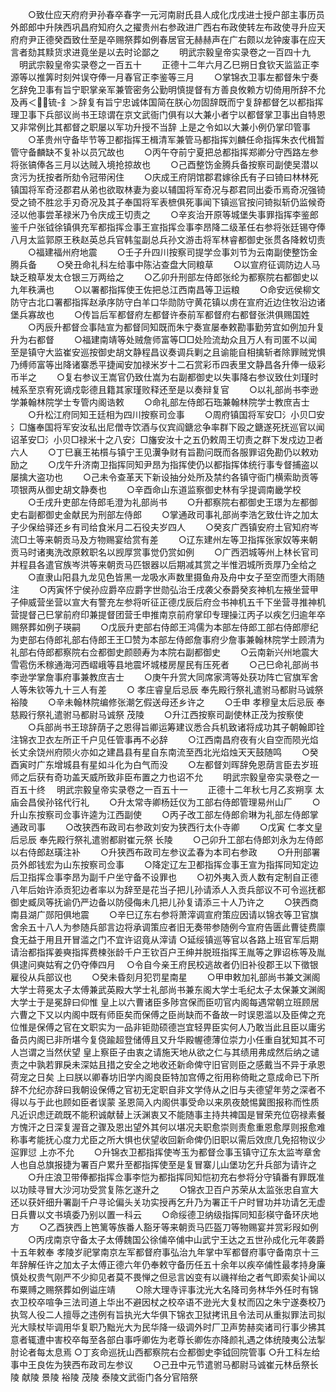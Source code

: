 <!-- { "loadSidebar": true } -->
　　○致仕应天府府尹孙春卒春字一元河南尉氏县人成化戊戌进士授户部主事历员外郎郎中升陕西巩昌府知府久之擢贵州右参政进广西右布政使转左布政使寻升应天府府尹正德癸酉致仕至是卒赐祭葬如例春居官无赫赫声在广右颇以龙钟废事在应天言者劾其黩货求进竟坐是以去时论鄙之
　　明武宗毅皇帝实录卷之一百四十九
　明武宗毅皇帝实录卷之一百五十
　　正德十二年六月乙巳朔日食钦天监监正李源等以推筭时刻舛误夺俸一月春官正李鉴等三月
　　○掌锦衣卫事左都督朱宁奏乞辞免卫事有旨宁职掌亲军兼管密务公勤明慎提督有方善良攸赖方切倚用所辞不允及再＜锍-釒＞辞复有旨宁忠诚体国简在朕心勿固辞既而宁复辞都督乞以都指挥理卫事下兵部议尚书王琼谓在京文武衙门俱有以大兼小者宁以都督掌卫事出自特恩又非常例比其都督之职屡以军功升授不当辞  上是之令如以大兼小例仍掌印管事
　　○革贵州守备毕节等卫都指挥王楫清军兼管马都指挥刘麟任命指挥朱衣代楫暂管守备麟缺不复补以员冗故也
　　○丙午夺前宁夏把总都指挥郑卿分守西路左参将张镐俸各三月以达贼入境抢掠故也
　　○己酉整饬金腾兵备按察司副使吴潜以贪污为抚按者所劾令冠带闲住
　　○庆成王府阴馆郡君嫁徐氏有子曰锜曰林林死镇国将军奇泾郡君从弟也欲取林妻为妾以辅国将军奇况与郡君同出委币焉奇况强锜受之锜不胜忿手刃奇况及其子奉国将军表樜俱死事闻下镇巡官按问锜拟斩仍监候奇泾以他事尝革禄米乃令庆成王切责之
　　○辛亥治开原等城堡失事罪指挥李鉴郎鉴千户张钺徐镇俱充军都指挥佥事王宣指挥佥事李昂降二级革任右参将张廷锡夺俸八月太监郭原王秩赵英总兵官韩玺副总兵孙文游击将军林睿都御史张贯各降敕切责
　　○福建福州府地震
　　○壬子升四川按察司提学佥事刘节为云南副使整饬金腾兵备
　　○癸丑命礼科左给事中陈沾查盘大同粮草
　　○以宣府征调防边人马缺乏粮草发太仓银三万两给之
　　○乙卯升刑部左侍郎张纶为都察院右都御史以九年秩满也
　　○以署都指挥使王佐把总江西南昌等卫运粮
　　○命安远侯柳文防守古北口署都指挥赵承序防守白羊口华勋防守黄花镇以虏在宣府近边住牧沿边诸堡兵寡故也
　　○传旨后军都督府左都督许泰前军都督府右都督张洪俱赐国姓
　　○丙辰升都督佥事陆宣为都督同知既而朱宁奏宣屡奉敕勘事勤劳宜如例加升复升为右都督
　　○福建南靖等处贼詹师富等□□处险流劫众且万人有司匿不以闻至是镇守大监崔安巡按御史胡文静程昌议奏调兵剿之且谕能自相擒斩者除罪贼党惧乃缚师富等出降诸寨悉平捷闻安加禄米岁十二石赏彩币四表里文静昌各升俸一级彩币半之
　　○复右参议王嵩官仍致仕嵩为右副都御史以失事降右参议致仕刘瑾时械系至京宥死谪戍彰德且籍其家瑾败释还至是以奏辩复官
　　○以礼部尚书李逊学兼翰林院学士专管内阁诰敕
　　○命礼部左侍郎石珤兼翰林院学士教庶吉士
　　○升松江府同知王廷相为四川按察司佥事
　　○周府镇国将军安□氵小贝□安氵□旛奉国将军安汝私出尼僧寺饮酒与仪宾阎鎕忿争率群下殴之鎕遂死抚巡官以闻诏革安□氵小贝□禄米十之八安氵□旛安汝十之五仍敕周王切责之群下发戍边卫者六人
　　○丁巳襄王祐櫍与镇宁王见瀷争财有旨勘问既而各服罪诏免勘仍以敕劝励之
　　○戊午升济南卫指挥同知尹昂为指挥使仍以都指挥体统行事专督捕盗以屡擒大盗功也
　　○己未令查革天下新设抽分处所及禁约各镇守衙门横索助贡等项银两从御史胡文静奏也
　　○辛酉命山东道监察御史林有孚提调南畿学校
　　○壬戌升吏部左侍郎毛澄为礼部尚书
　　○升都察院右都御史王璟为左都御史右副都御史金献民为刑部左侍郎
　　○掌通政司事礼部尚李浩乞致仕许之加太子少保给驿还乡有司给食米月二石役夫岁四人
　　○癸亥广西镇安府土官知府岑流□土等来朝贡马及方物赐宴给赏有差
　　○辽东建州左等卫指挥张家奴等来朝贡马时诸夷洗改原敕职名以觊厚赏事觉仍赏如例
　　○广西泗城等州上林长官司并程县各遣官族岑洪等来朝贡马匹银器以后期减其赏之半惟泗城所贡厚乃全给之
　　○直隶山阳县九龙见色皆黑一龙吸水声数里摄鱼舟及舟中女子至空而堕大雨随注
　　○丙寅怀宁侯孙应爵卒应爵字世勋弘治壬戌袭父泰爵癸亥神机左掖坐营甲子伸威营坐营以宣大有警充左参将听征正德戊辰后府佥书神机五千下坐营寻推神机营提督己巳掌前府印兼提督团营壬申推南京前府掌印专理操江丙子以疾乞归逾年卒赐祭葬如例子瑛嗣
　　○戊辰升吏部右侍郎王鸿儒为本部左侍郎工部右侍郎廖纪为吏部右侍郎礼部右侍郎王王□赞为本部左侍郎詹事府少詹事兼翰林院学士顾清为礼部右侍郎都察院右佥都御史颜颐寿为本院右副都御史
　　○云南新兴州地震大雪雹伤禾稼通海河西嶍峨等县地震坏城楼房屋民有压死者
　　○己巳命礼部尚书李逊学掌詹事府事兼教庶吉士
　　○庚午升赏大同席家湾等处获功阵亡官旗军舍人等朱钦等九十三人有差
　　○  孝庄睿皇后忌辰  奉先殿行祭礼遣驸马都尉马诚祭  裕陵
　　○辛未翰林院编修张潮乞假送母还乡许之
　　○壬申  孝穆皇太后忌辰  奉慈殿行祭礼遣驸马都尉马诚祭  茂陵
　　○升江西按察司副使林正茂为按察使
　　○兵部尚书王琼辞荫子之恩得旨卿运筹建议悉合兵机致诸将成功其子朝翰即铨注锦衣卫衣左所正千户见任管事再不必辞
　　○江西南昌府夜有火自空而陨光焰长丈余饶州府陨火亦如之建昌县有星自东南流至西北光焰烛天天鼓随鸣
　　○癸酉寅时广东增城县有星如斗化为白气而没
　　○左都督刘晖辞免恩荫言臣去岁班师之后获有奇功盖天威所致非臣布置之力也诏不允
　　明武宗毅皇帝实录卷之一百五十终
　明武宗毅皇帝实录卷之一百五十一
　　正德十二年秋七月乙亥朔享  太庙会昌侯孙铭代行礼
　　○升太常寺卿杨廷仪为工部右侍郎管理易州山厂
　　○升山东按察司佥事许逵为江西副使
　　○丙子改工部左侍郎俞琳为礼部左侍郎掌通政司事
　　○改狭西布政司右参政刘安为狭西行太仆寺卿
　　○戊寅  仁孝文皇后忌辰  奉先殿行祭礼遣驸都尉崔元祭  长陵
　　○己卯升工部右侍郎刘永为左侍郎以右侍郎赵璜注补
　　○升狭西布政司左参议孟春为本司右参政
　　○升刑部署员外郎钱宏为山东按察司佥事
　　○降定辽左卫都指挥佥事王宣为指挥同知定边后卫指挥佥事李昂为副千户坐守备不设罪也
　　○初外夷入贡人数有定制自正德八年后始许添贡犯边者率以为辞至是花当子把儿孙请添人入贡兵部议不可令巡抚都御史臧凤等抚谕仍严边备以防侵侮未几把儿孙复请添三十人乃许之
　　○狭西商南县湖广郧阳俱地震
　　○辛巳辽东右参将萧滓调宣府策应因请以锦衣等卫官旗舍余五十八人为参随兵部言边将承调策应者旧无奏带参随例今宣府告匮此曹徒费廪食无益于用且开冒滥之门不宜许诏竟从滓请
○延绥镇巡等官以各路上班官军后期请治都指挥姜奭指挥费楝张龄千户王钦百户王绅并脱班指挥王胤等之罪诏栋等及胤俱逮问奭姑宥之仍夺俸四月
　○令自今亲王府民校逃故者仍旧补役郡王以下徵银雇役从兵部议也
　　○癸未昏刻月犯罚星南星
　　○甲申敕加礼部尚书兼文渊阁大学士蒋冕太子太傅兼武英殿大学士礼部尚书兼东阁大学士毛纪太子太保兼文渊阁大学士于是冕辞曰仰惟  皇上以六曹诸臣多陟宫保而臣叨官内阁每遇常朝立班顾居六曹之下又以内阁中既有师臣矣而保傅之臣尚缺而不备故一时误恩滥以及臣俾之充位惟是保傅之官在文职实为一品非钜勋硕德岂宜轻畀臣实何人乃敢当此且臣以庸劣备员内阁已非所堪今复侥踰超登储傅且又升华殿幄德薄位崇力小任重自犹知其不可人岂谓之当然伏望  皇上察臣子由衷之请施天地从欲之仁与其绩用弗成然后纳之谴责之中孰若罪戾未深姑且措之安全之地收还新命俾守旧官则臣之感戴当不异于承恩荷宠之日矣  上曰朕以卿春坊旧学内阁良臣特加宫傅之衔用称倚毗之意成命已下所辞不允纪亦辞曰我朝设保傅之官初无定职自非文学侍从之旧与夫德望年劳之深者不得以与于此也顾如臣者误蒙  圣恩简入内阁供事受命以来夙夜兢惕冀图报称而性质凡近识虑迂疏既不能积诚献替上沃渊衷又不能随事主持共裨国是冒荣充位窃禄素餐方愧汗之日深复渥音之骤及恩出望外其何以堪况夫职愈崇则责愈重恩愈厚则报愈难称事考能抚心度力尤臣之所大惧也伏望收回新命俾仍旧职以需后效庶几免招物议少逭罪愆  上亦不允
　　○升锦衣卫都指挥使岑玉为都督佥事玉镇守辽东太监岑章舍人也自总旗报捷为署百户累升至都指挥使至是复冒寨儿山堡功乞升兵部为请许之
　　○升庄浪卫带俸都指挥佥事李恺为都指挥同知恺初充右参将分守镇番有罪既准以功赎寻冒大沙河功受赏复陈乞遂升之
　　○锦衣卫百户苏荣从太监张忠自宣大还以获奸细升署副千户寻论偏头关功实授再乞升乃为署正千户时冒功并功请乞无虚日兵曹以文书填委乃别以置一科云
　　○命绥德卫纳级指挥同知彭楧守备环庆地方
　　○乙酉狭西上笆篱等族番人豁牙等来朝贡马匹盔刀等物赐宴并赏彩叚如例
　　○丙戌南京守备太子太傅魏国公徐俌卒俌中山武宁王达之五世孙成化元年袭爵十五年敕奉  孝陵岁祀掌南京左军都督府事弘治九年掌中军都督府事守备南京十三年辞解任许之加太子太傅正德六年仍奉敕守备历任五十余年以疾卒俌性最孝持身廉慎处权贵气刚严不少抑见者莫不畏惮之但忌言凶变有以禨祥绐之者气即索矣讣闻以布粟赙之赐祭葬如例谥庄靖
　　○除大理寺评事沈光大名降司务林华外任时有锦衣卫校卒喧争三法司道上华出不避因杖之校卒语不逊光大复杖而囚之朱宁遂奏校乃执驾人役二人擅辱之违例有旨执光大华俱下锦衣卫狱拷讯且令法司从重拟罪法司拟光大赎杖毕调用华复职乃黜光大为民华降一级调外时厂卫声势赫奕诸司行事少拂其意者辄遭中害校卒每至各部白事呼卿佐为老尊长卿佐亦降颜礼遇之体统陵夷公法掣肘论者每太息焉
○丁亥命巡抚山西都察院右佥都御史李钺回院管事
○升工科左给事中王良佐为狭西布政司左参议
　　○己丑中元节遣驸马都尉马诚崔元林岳祭长陵  献陵  景陵  裕陵  茂陵  泰陵文武衙门各分官陪祭
